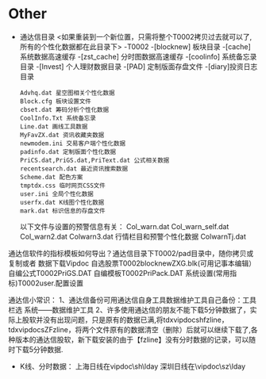 # Other
- 通达信目录   <如果重装到一个新位置，只需将整个T0002拷贝过去就可以了,所有的个性化数据都在此目录下>
    -T0002
      -[blocknew] 板块目录
      -[cache] 系统数据高速缓存
      -[zst_cache] 分时图数据高速缓存
      -[coolinfo] 系统备忘录目录
      -[Invest] 个人理财数据目录
      -[PAD] 定制版面存盘文件
      -[diary]投资日志目录
            
      Advhq.dat 星空图相关个性化数据
      Block.cfg 板块设置文件
      cbset.dat 筹码分析个性化数据
      CoolInfo.Txt 系统备忘录
      Line.dat 画线工具数据
      MyFavZX.dat 资讯收藏夹数据
      newmodem.ini 交易客户端个性化数据
      padinfo.dat 定制版面个性化数据
      PriCS.dat,PriGS.dat,PriText.dat 公式相关数据
      recentsearch.dat 最近资讯搜索数据
      Scheme.dat 配色方案
      tmptdx.css 临时网页CSS文件
      user.ini 全局个性化数据
      userfx.dat K线图个性化数据
      mark.dat 标识信息的存盘文件
  以下文件与设置的预警信息有关：
      Col_warn.dat
      Col_warn_self.dat
      Col_warn2.dat
      Colwarn3.dat 行情栏目和预警个性化数据
      ColwarnTj.dat



通达信软件的指标模板如何导出？通达信目录下T0002/pad目录中，随你拷贝或复制或者
数据下载Vipdoc
自选股票T0002blocknewZXG.blk(可用记事本编辑）
自编公式T0002PriGS.DAT
自编模板T0002PriPack.DAT
系统设置(常用指标)T0002user.配置设置

通达信小常识：
1、通达信备份可用通达信自身工具数据维护工具自己备份：工具栏选 系统——数据维护工具
2、许多使用通达信的朋友不能下载5分钟数据了，实际上股软并没有出现问题，只是原有的数据已满,将tdxvipdocshfzline，tdxvipdocsZFzline，将两个文件原有的数据清空（删除）后就可以继续下载了,各种版本的通达信股软，新下载安装的由于【fzline】没有分时数据的记录，可以随时下载5分钟数据.





- K线、分时数据：
    上海日线在vipdoc\sh\lday
    深圳日线在\vipdoc\sz\lday


